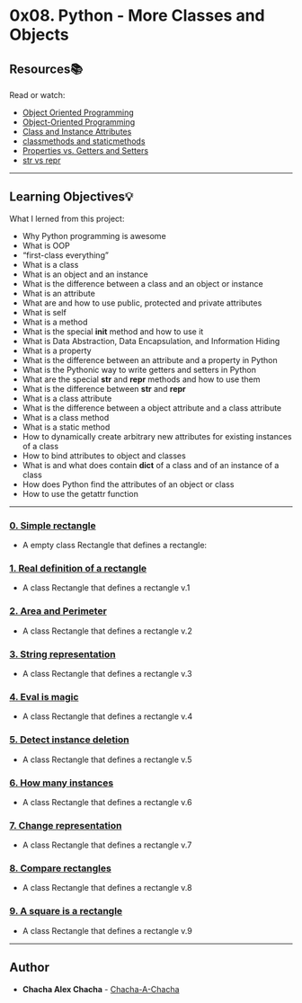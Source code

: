 # 0x08. Python - More Classes and Objects

## Resources:books:
Read or watch:
* [Object Oriented Programming](https://alx-intranet.hbtn.io/rltoken/M-MFweENpRdEfRto_Gzlvg)
* [Object-Oriented Programming](https://alx-intranet.hbtn.io/rltoken/_Awd8Gn4SBdq2FRd_bY8KA)
* [Class and Instance Attributes](https://alx-intranet.hbtn.io/rltoken/SGQIevRxW6lTgr4jGDzXbw)
* [classmethods and staticmethods](https://alx-intranet.hbtn.io/rltoken/SGQIevRxW6lTgr4jGDzXbw)
* [Properties vs. Getters and Setters](https://alx-intranet.hbtn.io/rltoken/xjpk-jUNe0uGEzcNXbwIHQ)
* [str vs repr](https://alx-intranet.hbtn.io/rltoken/iu1ILT-t6FMuZvk7vRvfuQ)

---
## Learning Objectives:bulb:
What I lerned from this project:

* Why Python programming is awesome 
* What is OOP
* “first-class everything”
* What is a class
* What is an object and an instance
* What is the difference between a class and an object or instance
* What is an attribute
* What are and how to use public, protected and private attributes
* What is self
* What is a method
* What is the special __init__ method and how to use it
* What is Data Abstraction, Data Encapsulation, and Information Hiding
* What is a property
* What is the difference between an attribute and a property in Python
* What is the Pythonic way to write getters and setters in Python
* What are the special __str__ and __repr__ methods and how to use them
* What is the difference between __str__ and __repr__
* What is a class attribute
* What is the difference between a object attribute and a class attribute
* What is a class method
* What is a static method
* How to dynamically create arbitrary new attributes for existing instances of a class
* How to bind attributes to object and classes
* What is and what does contain __dict__ of a class and of an instance of a class
* How does Python find the attributes of an object or class
* How to use the getattr function

---

### [0. Simple rectangle](./0-rectangle.py)
* A empty class Rectangle that defines a rectangle:


### [1. Real definition of a rectangle](./1-rectangle.py)
* A class Rectangle that defines a rectangle v.1


### [2. Area and Perimeter](./2-rectangle.py)
* A class Rectangle that defines a rectangle v.2


### [3. String representation](./3-rectangle.py)
* A class Rectangle that defines a rectangle v.3


### [4. Eval is magic](./4-rectangle.py)
* A class Rectangle that defines a rectangle v.4


### [5. Detect instance deletion](./5-rectangle.py)
* A class Rectangle that defines a rectangle v.5


### [6. How many instances](./6-rectangle.py)
* A class Rectangle that defines a rectangle v.6


### [7. Change representation](./7-rectangle.py)
* A class Rectangle that defines a rectangle v.7


### [8. Compare rectangles](./8-rectangle.py)
* A class Rectangle that defines a rectangle v.8


### [9. A square is a rectangle](./9-rectangle.py)
* A class Rectangle that defines a rectangle v.9

---

## Author
* **Chacha Alex Chacha** - [Chacha-A-Chacha](https://github.com/Chacha-A-Chacha)